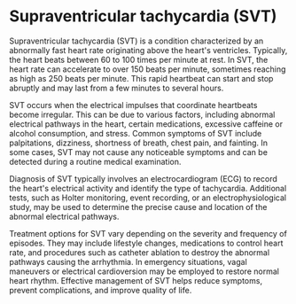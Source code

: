 [//]: # (source: gpt-40)
[//]: # (abbr: SVT)
[//]: # (tags: diagnosis)

# Supraventricular tachycardia (SVT)

Supraventricular tachycardia (SVT) is a condition characterized by an abnormally fast heart rate originating above the heart's ventricles. Typically, the heart beats between 60 to 100 times per minute at rest. In SVT, the heart rate can accelerate to over 150 beats per minute, sometimes reaching as high as 250 beats per minute. This rapid heartbeat can start and stop abruptly and may last from a few minutes to several hours.

SVT occurs when the electrical impulses that coordinate heartbeats become irregular. This can be due to various factors, including abnormal electrical pathways in the heart, certain medications, excessive caffeine or alcohol consumption, and stress. Common symptoms of SVT include palpitations, dizziness, shortness of breath, chest pain, and fainting. In some cases, SVT may not cause any noticeable symptoms and can be detected during a routine medical examination.

Diagnosis of SVT typically involves an electrocardiogram (ECG) to record the heart's electrical activity and identify the type of tachycardia. Additional tests, such as Holter monitoring, event recording, or an electrophysiological study, may be used to determine the precise cause and location of the abnormal electrical pathways.

Treatment options for SVT vary depending on the severity and frequency of episodes. They may include lifestyle changes, medications to control heart rate, and procedures such as catheter ablation to destroy the abnormal pathways causing the arrhythmia. In emergency situations, vagal maneuvers or electrical cardioversion may be employed to restore normal heart rhythm. Effective management of SVT helps reduce symptoms, prevent complications, and improve quality of life.
